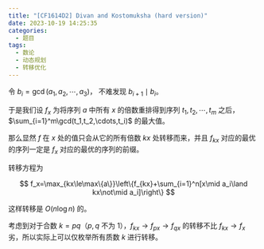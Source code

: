 ```yaml
---
title: "[CF1614D2] Divan and Kostomuksha (hard version)"
date: 2023-10-19 14:25:35
categories:
  - 题目
tags:
  - 数论
  - 动态规划
  - 转移优化
---
```

令 $b_i=\gcd(a_1,a_2,\cdots,a_3)$， 不难发现 $b_{i+1}\mid b_i$。

于是我们设 $f_x$ 为将序列 $a$ 中所有 $x$ 的倍数重排得到序列 $t_1,t_2,\cdots,t_m$ 之后，$\sum_{i=1}^m\gcd(t_1,t_2,\cdots,t_i)$ 的最大值。

那么显然 $f$ 在 $x$ 处的值只会从它的所有倍数 $kx$ 处转移而来，并且 $f_{kx}$ 对应的最优的序列一定是 $f_x$ 对应的最优的序列的前缀。

转移方程为

$$
f_x=\max_{kx\le\max\{a\}}\left\{f_{kx}+\sum_{i=1}^n[x\mid a_i\land kx\not\mid a_i]\right\}
$$

这样转移是 $O(n\log n)$ 的。

考虑到对于合数 $k=pq$（$p,q$ 不为 $1$），$f_{kx}\to f_{px}\to f_{qx}$ 的转移不比 $f_{kx}\to f_{x}$ 劣，所以实际上可以仅枚举所有质数 $k$ 进行转移。